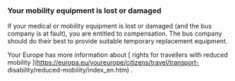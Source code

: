 ###  Your mobility equipment is lost or damaged

If your medical or mobility equipment is lost or damaged (and the bus company
is at fault), you are entitled to compensation. The bus company should do
their best to provide suitable temporary replacement equipment.

Your Europe has more information about [ rights for travellers with reduced
mobility ](https://europa.eu/youreurope/citizens/travel/transport-
disability/reduced-mobility/index_en.htm) .
